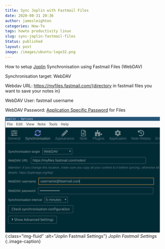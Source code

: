 ```yaml
---
title: Sync Joplin with Fastmail Files
date: 2020-08-31 20:36
author: jamesleighton
categories: How-To
tags: howto productivity linux
slug: sync-joplin-fastmail-files
Status: published
layout: post
image: /images/ubuntu-logo32.png
---
```


How to setup [Joplin](1) Synchronisation using Fastmail Files (WebDAV)

Synchronisation target: WebDAV

Webdav URL: https://myfiles.fastmail.com/{directory in fastmail files you want to save your notes in}

WebDAV User: fastmail username

WebDAV Password: [Application Specific Password](2) for Files

![fastmail-sync-settings.png](/images/4d762a0157924da59d60ded3cec1b458.png){:class="img-fluid" :alt="Joplin Fastmail Settings"}
*Joplin Fastmail Settings*
{:.image-caption}

[1]:https://www.fastmail.com/help/clients/apppassword.html
[2]:https://joplinapp.org/

